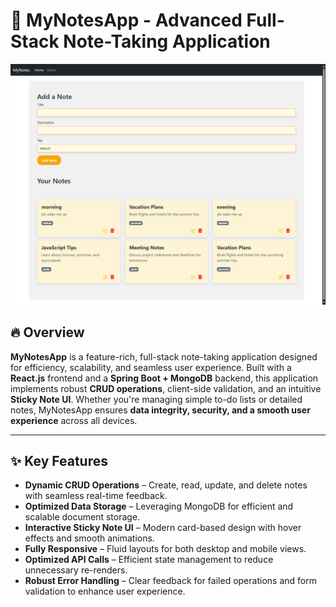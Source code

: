 <h1>📓 MyNotesApp - Advanced Full-Stack Note-Taking Application</h1>

<img src="https://raw.githubusercontent.com/Pranav-Talwar/MyNotesApp/main/frontend/Notes-App/public/Screenshot_2025-02-12_21-46-33.png" alt="Project Screenshot" />

<h2>🔥 Overview</h2>
<p>
  <strong>MyNotesApp</strong> is a feature-rich, full-stack note-taking application designed for efficiency, scalability, and seamless user experience.
  Built with a <strong>React.js</strong> frontend and a <strong>Spring Boot + MongoDB</strong> backend, this application implements robust <strong>CRUD operations</strong>,
  client-side validation, and an intuitive <strong>Sticky Note UI</strong>. Whether you're managing simple to-do lists or detailed notes, MyNotesApp ensures
  <strong>data integrity, security, and a smooth user experience</strong> across all devices.
</p>

<hr />

<h2>✨ Key Features</h2>

<ul>
  <li> <strong>Dynamic CRUD Operations</strong> – Create, read, update, and delete notes with seamless real-time feedback.</li>
  <li> <strong>Optimized Data Storage</strong> – Leveraging MongoDB for efficient and scalable document storage.</li>
  <li> <strong>Interactive Sticky Note UI</strong> – Modern card-based design with hover effects and smooth animations.</li>
  <li> <strong>Fully Responsive</strong> – Fluid layouts for both desktop and mobile views.</li>
  <li> <strong>Optimized API Calls</strong> – Efficient state management to reduce unnecessary re-renders.</li>
<li> <strong>Robust Error Handling</strong> – Clear feedback for failed operations and form validation to enhance user experience.</li>
</ul>

<!--<h2>Authors</h2>
<p>
  <ul>
  <li><strong>Pranav Talwar</strong></li>
  <li>  <strong>Kaleb Shewfelt</strong></li>

</ul>
    

</p>-->

